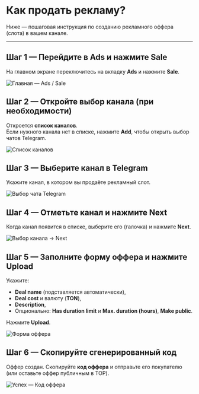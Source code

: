 # Как продать рекламу?

Ниже — пошаговая инструкция по созданию рекламного оффера (слота) в вашем канале.

---

## Шаг 1 — Перейдите в **Ads** и нажмите **Sale**
На главном экране переключитесь на вкладку **Ads** и нажмите **Sale**.

![Главная — Ads / Sale](../../assets/2025-09-21_13-58-04.png)

## Шаг 2 — Откройте выбор канала (при необходимости)
Откроется **список каналов**.  
Если нужного канала нет в списке, нажмите **Add**, чтобы открыть выбор чатов Telegram.

![Список каналов](../../assets/2025-09-21_13-59-08.png)

## Шаг 3 — Выберите канал в Telegram
Укажите канал, в котором вы продаёте рекламный слот.

![Выбор чата Telegram](../../assets/2025-09-21_13-59-40.png)

## Шаг 4 — Отметьте канал и нажмите **Next**
Когда канал появится в списке, выберите его (галочка) и нажмите **Next**.

![Выбор канала → Next](../../assets/2025-09-21_14-00-48.png)

## Шаг 5 — Заполните форму оффера и нажмите **Upload**
Укажите:
- **Deal name** (подставляется автоматически),
- **Deal cost** и валюту (**TON**),
- **Description**,
- Опционально: **Has duration limit** и **Max. duration (hours)**, **Make public**.

Нажмите **Upload**.

![Форма оффера](../../assets/2025-09-21_14-02-29.png)

## Шаг 6 — Скопируйте сгенерированный код
Оффер создан. Скопируйте **код оффера** и отправьте его покупателю (или оставьте оффер публичным в TOP).

![Успех — Код оффера](../../assets/2025-09-21_14-01-52.png)
